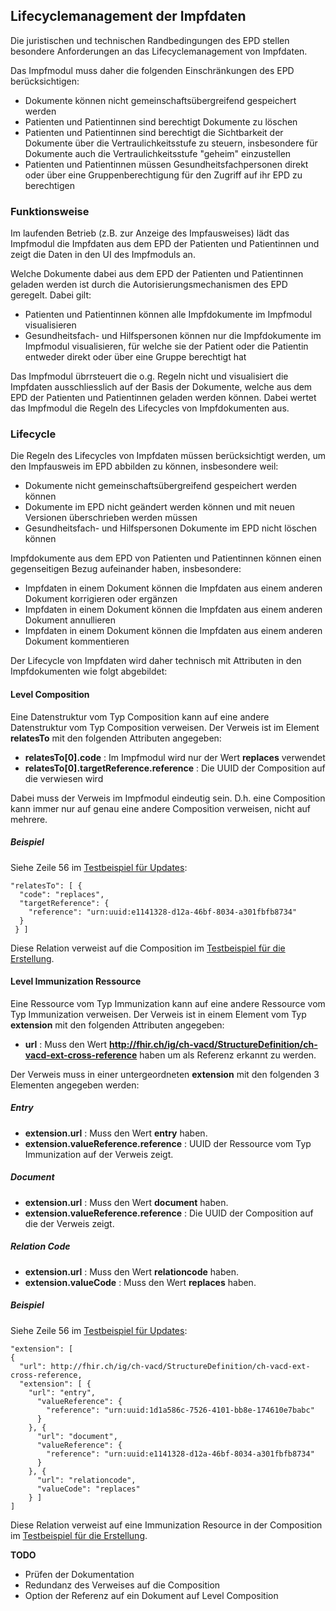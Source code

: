 ## Lifecyclemanagement der Impfdaten

Die juristischen und technischen Randbedingungen des EPD stellen besondere
Anforderungen an das Lifecyclemanagement von Impfdaten.

Das Impfmodul muss daher die folgenden Einschränkungen des EPD berücksichtigen:
- Dokumente können nicht gemeinschaftsübergreifend gespeichert werden
- Patienten und Patientinnen sind berechtigt Dokumente zu löschen
- Patienten und Patientinnen sind berechtigt die Sichtbarkeit der Dokumente
über die Vertraulichkeitsstufe zu steuern, insbesondere für Dokumente auch die
Vertraulichkeitsstufe "geheim" einzustellen
- Patienten und Patientinnen müssen Gesundheitsfachpersonen direkt oder über
eine Gruppenberechtigung für den Zugriff auf ihr EPD zu berechtigen

### Funktionsweise

Im laufenden Betrieb (z.B. zur Anzeige des Impfausweises) lädt das Impfmodul die
Impfdaten aus dem EPD der Patienten und Patientinnen und zeigt die Daten in den UI
des Impfmoduls an.

Welche Dokumente dabei aus dem EPD der Patienten und Patientinnen geladen werden
ist durch die Autorisierungsmechanismen des EPD geregelt. Dabei gilt:
- Patienten und Patientinnen können alle Impfdokumente im Impfmodul visualisieren
- Gesundheitsfach- und Hilfspersonen können nur die Impfdokumente im Impfmodul
visualisieren, für welche sie der Patient oder die Patientin entweder direkt oder
über eine Gruppe berechtigt hat

Das Impfmodul übrrsteuert die o.g. Regeln nicht und visualisiert die Impfdaten
ausschliesslich auf der Basis der Dokumente, welche aus dem EPD der Patienten und
Patientinnen geladen werden können. Dabei wertet das Impfmodul die Regeln
des Lifecycles von Impfdokumenten aus.

### Lifecycle

Die Regeln des Lifecycles von Impfdaten müssen berücksichtigt werden, um den
Impfausweis im EPD abbilden zu können, insbesondere weil:
- Dokumente nicht gemeinschaftsübergreifend gespeichert werden können
- Dokumente im EPD nicht geändert werden können und mit neuen Versionen überschrieben werden müssen
- Gesundheitsfach- und Hilfspersonen Dokumente im EPD nicht löschen können

Impfdokumente aus dem EPD von Patienten und Patientinnen können einen gegenseitigen
Bezug aufeinander haben, insbesondere:
- Impfdaten in einem Dokument können die Impfdaten aus einem anderen Dokument
korrigieren oder ergänzen
- Impfdaten in einem Dokument können die Impfdaten aus einem anderen Dokument
annullieren
- Impfdaten in einem Dokument können die Impfdaten aus einem anderen Dokument
kommentieren

Der Lifecycle von Impfdaten wird daher technisch mit Attributen in den Impfdokumenten
wie folgt abgebildet:

#### Level Composition

Eine Datenstruktur vom Typ Composition kann auf eine andere Datenstruktur vom Typ
Composition verweisen. Der Verweis ist im Element **relatesTo** mit den folgenden
Attributen angegeben:

- **relatesTo[0].code** : Im Impfmodul wird nur der Wert **replaces** verwendet
- **relatesTo[0].targetReference.reference** : Die UUID der Composition auf die verwiesen wird

Dabei muss der Verweis im Impfmodul eindeutig sein. D.h. eine Composition kann immer
nur auf genau eine andere Composition verweisen, nicht auf mehrere.  

##### Beispiel

Siehe Zeile 56 im [Testbeispiel für Updates](../Testfiles/lifecycle/Update-f852a5a7-16ea-46a2-9f0b-e1805b3e96b1.json):

```
"relatesTo": [ {
  "code": "replaces",
  "targetReference": {
    "reference": "urn:uuid:e1141328-d12a-46bf-8034-a301fbfb8734"
  }
 } ]
```

Diese Relation verweist auf die Composition im [Testbeispiel für die Erstellung](../Testfiles/lifecycle/Create-6214bb05-3858-480c-aa63-2450dde50e25.json).


#### Level Immunization Ressource

Eine Ressource vom Typ Immunization kann auf eine andere Ressource vom Typ Immunization
verweisen. Der Verweis ist in einem Element vom Typ **extension** mit den folgenden
Attributen angegeben:

- **url** : Muss den Wert **http://fhir.ch/ig/ch-vacd/StructureDefinition/ch-vacd-ext-cross-reference** haben um als Referenz erkannt zu werden.

Der Verweis muss in einer untergeordneten **extension** mit den folgenden 3 Elementen
angegeben werden:

##### Entry

- **extension.url** : Muss den Wert **entry** haben.
- **extension.valueReference.reference** : UUID der Ressource vom Typ Immunization auf der Verweis zeigt.

##### Document

- **extension.url** : Muss den Wert **document** haben.
- **extension.valueReference.reference** : Die UUID der Composition auf die der Verweis zeigt.

##### Relation Code

- **extension.url** : Muss den Wert **relationcode** haben.
- **extension.valueCode** : Muss den Wert **replaces** haben.

##### Beispiel

Siehe Zeile 56 im [Testbeispiel für Updates](../Testfiles/lifecycle/Update-f852a5a7-16ea-46a2-9f0b-e1805b3e96b1.json):

```
"extension": [
{
  "url": http://fhir.ch/ig/ch-vacd/StructureDefinition/ch-vacd-ext-cross-reference,
  "extension": [ {
    "url": "entry",
      "valueReference": {
        "reference": "urn:uuid:1d1a586c-7526-4101-bb8e-174610e7babc"
      }
    }, {
      "url": "document",
      "valueReference": {
        "reference": "urn:uuid:e1141328-d12a-46bf-8034-a301fbfb8734"
      }
    }, {
      "url": "relationcode",
      "valueCode": "replaces"
    } ]
]    
```

Diese Relation verweist auf eine Immunization Resource in der Composition im [Testbeispiel für die Erstellung](../Testfiles/lifecycle/Create-6214bb05-3858-480c-aa63-2450dde50e25.json).


**TODO**
- Prüfen der Dokumentation
- Redundanz des Verweises auf die Composition
- Option der Referenz auf ein Dokument auf Level Composition
